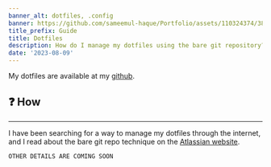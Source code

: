 ```yaml
---
banner_alt: dotfiles, .config
banner: https://github.com/sameemul-haque/Portfolio/assets/110324374/38b854ea-85f4-4d17-ac7f-506f9ab57652
title_prefix: Guide
title: Dotfiles
description: How do I manage my dotfiles using the bare git repository?
date: '2023-08-09'
---
```


My dotfiles are available at my [github](https://github.com/sameemul-haque/dotfiles/).

## :question: How

---

I have been searching for a way to manage my dotfiles through the internet, and I read about the bare git repo technique on the [Atlassian website](https://www.atlassian.com/git/tutorials/dotfiles).

```tsx
OTHER DETAILS ARE COMING SOON
```
